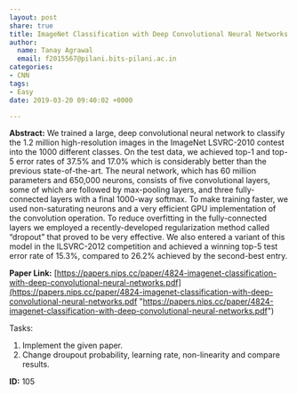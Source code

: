 ```yaml
---
layout: post
share: true
title: ImageNet Classification with Deep Convolutional Neural Networks
author:
  name: Tanay Agrawal
  email: f2015567@pilani.bits-pilani.ac.in
categories:
- CNN
tags:
- Easy
date: 2019-03-20 09:40:02 +0000

---
```

**Abstract:** We trained a large, deep convolutional neural network to classify the 1.2 million high-resolution images in the ImageNet LSVRC-2010 contest into the 1000 different classes. On the test data, we achieved top-1 and top-5 error rates of 37.5% and 17.0% which is considerably better than the previous state-of-the-art. The neural network, which has 60 million parameters and 650,000 neurons, consists of five convolutional layers, some of which are followed by max-pooling layers, and three fully-connected layers with a final 1000-way softmax. To make training faster, we used non-saturating neurons and a very efficient GPU implementation of the convolution operation. To reduce overfitting in the fully-connected layers we employed a recently-developed regularization method called “dropout” that proved to be very effective. We also entered a variant of this model in the ILSVRC-2012 competition and achieved a winning top-5 test error rate of 15.3%, compared to 26.2% achieved by the second-best entry.

**Paper Link:** [https://papers.nips.cc/paper/4824-imagenet-classification-with-deep-convolutional-neural-networks.pdf](https://papers.nips.cc/paper/4824-imagenet-classification-with-deep-convolutional-neural-networks.pdf "https://papers.nips.cc/paper/4824-imagenet-classification-with-deep-convolutional-neural-networks.pdf")

Tasks:

1. Implement the given paper.
2. Change droupout probability, learning rate, non-linearity and compare results.

**ID:** 105
